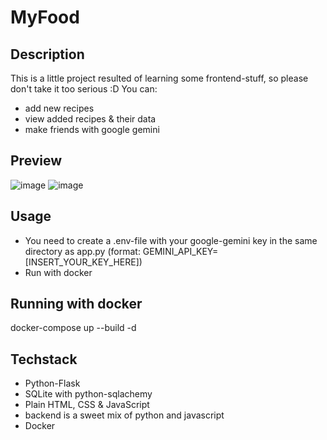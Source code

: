 # MyFood
## Description
This is a little project resulted of learning some frontend-stuff, so please don't take it too serious :D
You can:
  - add new recipes
  - view added recipes & their data
  - make friends with google gemini

## Preview
![image](https://github.com/user-attachments/assets/f02d692e-0309-4ab2-9a2f-c6777952a4c9)
![image](https://github.com/user-attachments/assets/b9c9a91b-243e-4b5b-82cd-de1ac3459568)

## Usage
- You need to create a .env-file with your google-gemini key in the same directory as app.py
(format: GEMINI_API_KEY=[INSERT_YOUR_KEY_HERE])
- Run with docker
## Running with docker
docker-compose up --build -d

## Techstack
- Python-Flask
- SQLite with python-sqlachemy
- Plain HTML, CSS & JavaScript
- backend is a sweet mix of python and javascript
- Docker
